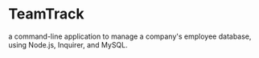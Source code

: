 # TeamTrack
a command-line application  to manage a company's employee database, using Node.js, Inquirer, and MySQL.
